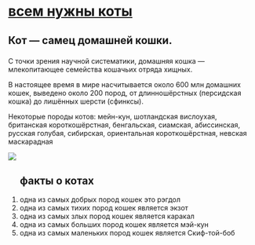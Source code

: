 <html>
    <head></head>
            <body> 
                <p><h1><u>всем нужны коты</u></h1></p>
               <h2> <p>Кот — самец домашней кошки.</p></h2>

<p>С точки зрения научной систематики, домашняя кошка — млекопитающее семейства кошачьих отряда хищных.</p>

<p>В настоящее время в мире насчитывается около 600 млн домашних кошек, выведено около 200 пород, от длинношёрстных (персидская кошка) до лишённых шерсти (сфинксы).</p> 

<p>Некоторые породы котов: мейн-кун, шотландская вислоухая, британская короткошёрстная, бенгальская, сиамская, абиссинская, русская голубая, сибирская, ориентальная короткошёрстная, невская маскарадная </p> 
<img src="https://koshka.top/uploads/posts/2021-12/1638992770_13-koshka-top-p-kot-ekzot-ekstremal-13.jpg">
<ol>
   <h2> факты о котах</h2>
<li>одна из самых добрых пород кошек это рэгдол </li>
<li> одна из самых тихих пород кошек является экзот</li>
<li> одна из самых злых пород кошек является каракал </li>
<li> одна из самых больших пород кошек является мэй-кун </li>
<li> одна из самых маленьких пород кошек является Скиф-той-боб  </li>
</ol>
</body>
</html>
